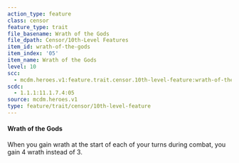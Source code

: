 ```yaml
---
action_type: feature
class: censor
feature_type: trait
file_basename: Wrath of the Gods
file_dpath: Censor/10th-Level Features
item_id: wrath-of-the-gods
item_index: '05'
item_name: Wrath of the Gods
level: 10
scc:
  - mcdm.heroes.v1:feature.trait.censor.10th-level-feature:wrath-of-the-gods
scdc:
  - 1.1.1:11.1.7.4:05
source: mcdm.heroes.v1
type: feature/trait/censor/10th-level-feature
---
```


#### Wrath of the Gods

When you gain wrath at the start of each of your turns during combat, you gain 4 wrath instead of 3.
